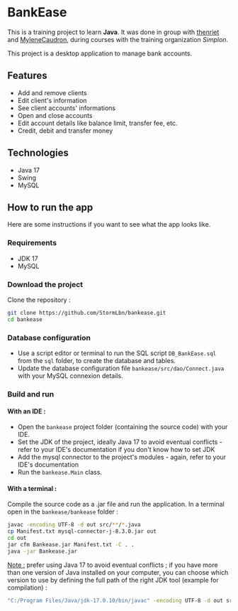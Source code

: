 # BankEase

This is a training project to learn **Java**. It was done in group with [thenriet](https://github.com/thenriet) and [MyleneCaudron](https://github.com/MyleneCaudron), during courses with the training organization *Simplon*.

This project is a desktop application to manage bank accounts.

## Features
- Add and remove clients
- Edit client's information
- See client accounts' informations
- Open and close accounts
- Edit account details like balance limit, transfer fee, etc.
- Credit, debit and transfer money

## Technologies

- Java 17
- Swing
- MySQL

## How to run the app

Here are some instructions if you want to see what the app looks like.

### Requirements
- JDK 17
- MySQL

### Download the project

Clone the repository :
```bash
git clone https://github.com/StormLbn/bankease.git
cd bankease
```

### Database configuration

- Use a script editor or terminal to run the SQL script `DB_BankEase.sql` from the `sql` folder, to create the database and tables.
- Update the database configuration file `bankease/src/dao/Connect.java` with your MySQL connexion details.

### Build and run

#### With an IDE :
- Open the `bankease` project folder (containing the source code) with your IDE.
- Set the JDK of the project, ideally Java 17 to avoid eventual conflicts - refer to your IDE's documentation if you don't know how to set JDK
- Add the mysql connector to the project's modules - again, refer to your IDE's documentation
- Run the `bankease.Main` class.

#### With a terminal :

Compile the source code as a .jar file and run the application.
In a terminal open in the `bankease/bankease` folder :

```bash
javac -encoding UTF-8 -d out src/**/*.java
cp Manifest.txt mysql-connector-j-8.3.0.jar out
cd out
jar cfm Bankease.jar Manifest.txt -C . .
java -jar Bankease.jar
```

<u>Note :</u> prefer using Java 17 to avoid eventual conflicts ; if you have more than one version of Java installed on your computer, you can choose which version to use by defining the full path of the right JDK tool
(example for compilation) :

```bash
"C:/Program Files/Java/jdk-17.0.10/bin/javac" -encoding UTF-8 -d out src/**/*.java
```